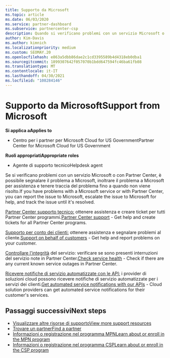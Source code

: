 ```yaml
---
title: Supporto da Microsoft
ms.topic: article
ms.date: 06/03/2020
ms.service: partner-dashboard
ms.subservice: partnercenter-csp
description: Quando si verificano problemi con un servizio Microsoft o con Partner Center, è possibile eseguire l'escalation a Microsoft per ottenere assistenza e tenere traccia del problema fino a quando non viene risolto.
author: Kim-Davis
ms.author: kimnich
ms.localizationpriority: medium
ms.custom: SEOMAY.20
ms.openlocfilehash: e863a5dbb86dae2c1cd3395589b4d4318eb0dba1
ms.sourcegitcommit: 1899307642f057070b1bdd647594fc46ba61fb08
ms.translationtype: MT
ms.contentlocale: it-IT
ms.lasthandoff: 04/30/2021
ms.locfileid: "108284146"
---
```

# <a name="support-from-microsoft"></a><span data-ttu-id="61fab-103">Supporto da Microsoft</span><span class="sxs-lookup"><span data-stu-id="61fab-103">Support from Microsoft</span></span>

<span data-ttu-id="61fab-104">**Si applica a**</span><span class="sxs-lookup"><span data-stu-id="61fab-104">**Applies to**</span></span>

- <span data-ttu-id="61fab-105">Centro per i partner per Microsoft Cloud for US Government</span><span class="sxs-lookup"><span data-stu-id="61fab-105">Partner Center for Microsoft Cloud for US Government</span></span>

<span data-ttu-id="61fab-106">**Ruoli appropriati**</span><span class="sxs-lookup"><span data-stu-id="61fab-106">**Appropriate roles**</span></span>

- <span data-ttu-id="61fab-107">Agente di supporto tecnico</span><span class="sxs-lookup"><span data-stu-id="61fab-107">Helpdesk agent</span></span>

<span data-ttu-id="61fab-108">Se si verificano problemi con un servizio Microsoft o con Partner Center, è possibile segnalare il problema a Microsoft, inoltrare il problema a Microsoft per assistenza e tenere traccia del problema fino a quando non viene risolto.</span><span class="sxs-lookup"><span data-stu-id="61fab-108">If you have problems with a Microsoft service or with Partner Center, you can report the issue to Microsoft, escalate the issue to Microsoft for help, and track the issue until it's resolved.</span></span>

<span data-ttu-id="61fab-109">[Partner Center supporto tecnico:](report-problems-with-partner-center.md) ottenere assistenza e creare ticket per tutti Partner Center programmi.</span><span class="sxs-lookup"><span data-stu-id="61fab-109">[Partner Center support](report-problems-with-partner-center.md) - Get help and create tickets for all Partner Center programs.</span></span>

<span data-ttu-id="61fab-110">[Supporto per conto dei clienti:](report-problems-on-behalf-of-a-customer.md) ottenere assistenza e segnalare problemi al cliente.</span><span class="sxs-lookup"><span data-stu-id="61fab-110">[Support on behalf of customers](report-problems-on-behalf-of-a-customer.md) - Get help and report problems on your customer.</span></span>

<span data-ttu-id="61fab-111">[Controllare l'integrità](check-service-health.md) del servizio: verificare se sono presenti interruzioni del servizio note in Partner Center.</span><span class="sxs-lookup"><span data-stu-id="61fab-111">[Check service health](check-service-health.md) - Check if there are any current known service outages in Partner Center.</span></span>

<span data-ttu-id="61fab-112">[Ricevere notifiche di servizio automatizzate con le API:](get-automated-service-notifications-with-our-apis.md) i provider di soluzioni cloud possono ricevere notifiche di servizio automatizzate per i servizi dei clienti.</span><span class="sxs-lookup"><span data-stu-id="61fab-112">[Get automated service notifications with our APIs](get-automated-service-notifications-with-our-apis.md) - Cloud solution providers can get automated service notifications for their customer's services.</span></span>

## <a name="next-steps"></a><span data-ttu-id="61fab-113">Passaggi successivi</span><span class="sxs-lookup"><span data-stu-id="61fab-113">Next steps</span></span>

- [<span data-ttu-id="61fab-114">Visualizzare altre risorse di supporto</span><span class="sxs-lookup"><span data-stu-id="61fab-114">View more support resources</span></span>](https://partner.microsoft.com/support/?stage=1)
- [<span data-ttu-id="61fab-115">Trovare un partner</span><span class="sxs-lookup"><span data-stu-id="61fab-115">Find a partner</span></span>](find-a-partner.md)
- [<span data-ttu-id="61fab-116">Informazioni o registrazione nel programma MPN</span><span class="sxs-lookup"><span data-stu-id="61fab-116">Learn about or enroll in the MPN program</span></span>](https://partner.microsoft.com/membership)
- [<span data-ttu-id="61fab-117">Informazioni o registrazione nel programma CSP</span><span class="sxs-lookup"><span data-stu-id="61fab-117">Learn about or enroll in the CSP program</span></span>](https://partner.microsoft.com/membership/cloud-solution-provider)
